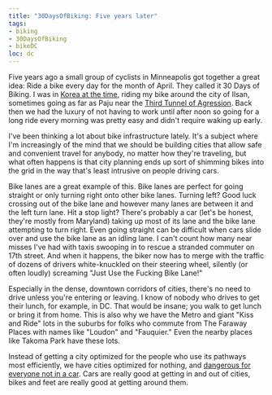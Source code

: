 ```yaml
---
title: "30DaysOfBiking: Five years later"
tags:
- biking
- 30DaysOfBiking
- bikeDC
loc: dc
---
```

Five years ago a small group of cyclists in Minneapolis got together a great idea: Ride a bike every day for the month of April. They called it 30 Days of Biking. I was in [Korea at the time][1], riding my bike around the city of Ilsan, sometimes going as far as Paju near the [Third Tunnel of Agression][2]. Back then we had the luxury of not having to work until after noon so going for a long ride every morning was pretty easy and didn't require waking up early.

I've been thinking a lot about bike infrastructure lately. It's a subject where I'm increasingly of the mind that we should be building cities that allow safe and convenient travel for anybody, no matter how they're traveling, but what often happens is that city planning ends up sort of shimming bikes into the grid in the way that's least intrusive on people driving cars.

Bike lanes are a great example of this. Bike lanes are perfect for going straight or only turning right onto other bike lanes. Turning left? Good luck crossing out of the bike lane and however many lanes are between it and the left turn lane. Hit a stop light? There's probably a car (let's be honest, they're mostly from Maryland) taking up most of its lane and the bike lane attempting to turn right. Even going straight can be difficult when cars slide over and use the bike lane as an idling lane. I can't count how many near misses I've had with taxis swooping in to rescue a stranded commuter on 17th street. And when it happens, the biker now has to merge with the traffic of dozens of drivers white-knuckled on their steering wheel, silently (or often loudly) screaming "Just Use the Fucking Bike Lane!"

Especially in the dense, downtown corridors of cities, there's no need to drive unless you're entering or leaving. I know of nobody who drives to get their lunch, for example, in DC. That would be insane; you walk to get lunch or bring it from home. This is also why we have the Metro and giant "Kiss and Ride" lots in the suburbs for folks who commute from The Faraway Places with names like "Loudon" and "Fauquier." Even the nearby places like Takoma Park have these lots.

Instead of getting a city optimized for the people who use its pathways most efficiently, we have cities optimized for nothing, and [dangerous for everyone not in a car][3]. Cars are really good at getting in and out of cities, bikes and feet are really good at getting around them.

[1]: http://www.harmsboone.org/30-days-of-biking
[2]: http://english.visitkorea.or.kr/enu/SI/SI_EN_3_1_1_1.jsp?cid=264488#
[3]: http://www.washingtonpost.com/posteverything/wp/2015/04/15/dont-make-bicyclists-more-visible-make-cars-stop-running-them-over/
